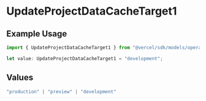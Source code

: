 # UpdateProjectDataCacheTarget1

## Example Usage

```typescript
import { UpdateProjectDataCacheTarget1 } from "@vercel/sdk/models/operations/updateprojectdatacache.js";

let value: UpdateProjectDataCacheTarget1 = "development";
```

## Values

```typescript
"production" | "preview" | "development"
```
